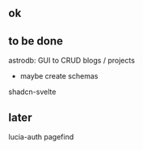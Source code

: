 ## ok

## to be done

astrodb: GUI to CRUD blogs / projects

- maybe create schemas

shadcn-svelte

## later

lucia-auth
pagefind
